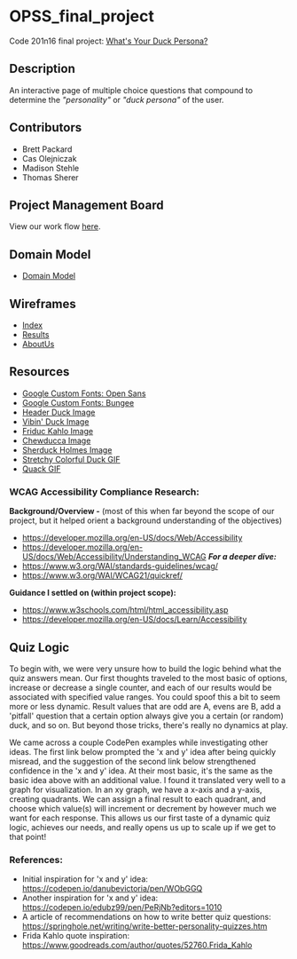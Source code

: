 # OPSS_final_project
Code 201n16 final project: 
[What's Your Duck Persona?](https://opss2019.github.io/OPSS_final_project/)

## Description
An interactive page of multiple choice questions that compound to determine the _"personality"_ or _"duck persona"_ of the user. 

## Contributors
- Brett Packard
- Cas Olejniczak
- Madison Stehle
- Thomas Sherer

## Project Management Board
View our work flow [here](https://github.com/OPSS2019/OPSS_final_project/projects).

## Domain Model
- [Domain Model](/assets/dataflow.png)

## Wireframes
- [Index](/assets/wireframeIndex.png)
- [Results](/assets/wireframeResults.png)
- [AboutUs](/assets/wireframeAboutUs.png)

## Resources
- [Google Custom Fonts: Open Sans](https://fonts.google.com/specimen/Open+Sans?selection.family=Open+Sans)
- [Google Custom Fonts: Bungee](https://fonts.google.com/specimen/Bungee?selection.family=Bungee)
- [Header Duck Image](https://images-na.ssl-images-amazon.com/images/I/31D52aAsX7L.jpg)
- [Vibin' Duck Image](https://images.squarespace-cdn.com/content/v1/5b3533be5417fc1ec0557ea2/1562084771301-SFJAPS46EGVUU82PT913/ke17ZwdGBToddI8pDm48kO5wp5IYarelgW111WaXbNt7gQa3H78H3Y0txjaiv_0fDoOvxcdMmMKkDsyUqMSsMWxHk725yiiHCCLfrh8O1z4YTzHvnKhyp6Da-NYroOW3ZGjoBKy3azqku80C789l0hReLB75oIvKxcDxwlnLXaZU6XYRUcoMQDB5NeF8TeSuSEjrHTW2qjRDkvymdPTBWA/ASrubberducky.jpeg)
- [Friduc Kahlo Image](https://www.budducks.com/media/com_eshop/products/resized/Yarto%20Frida-1080x1080.jpg)
- [Chewducca Image](https://www.romeduckstore.it/wp-content/uploads/2019/11/paperella-Chewbecca2-600x600.png)
- [Sherduck Holmes Image](https://images-na.ssl-images-amazon.com/images/I/51HWPOJDhtL._SL1000_.jpg)
- [Stretchy Colorful Duck GIF](http://33.media.tumblr.com/6594ec504f11d61c1c45d4a9c83112db/tumblr_nrchiceMy01u2u368o1_500.gif)
- [Quack GIF](https://media.giphy.com/media/lnnJmf0cY5AnVZaAjR/giphy.gif)

### WCAG Accessibility Compliance Research:  
**Background/Overview -** (most of this when far beyond the scope of our project, but it helped orient a background understanding of the objectives)
- https://developer.mozilla.org/en-US/docs/Web/Accessibility
- https://developer.mozilla.org/en-US/docs/Web/Accessibility/Understanding_WCAG
__*For a deeper dive:*__
- https://www.w3.org/WAI/standards-guidelines/wcag/
- https://www.w3.org/WAI/WCAG21/quickref/

**Guidance I settled on (within project scope):**
- https://www.w3schools.com/html/html_accessibility.asp
- https://developer.mozilla.org/en-US/docs/Learn/Accessibility

## Quiz Logic
   To begin with, we were very unsure how to build the logic behind what the quiz answers mean. Our first thoughts traveled to the most basic of options, increase or decrease a single counter, and each of our results would be associated with specified value ranges. You could spoof this a bit to seem more or less dynamic. Result values that are odd are A, evens are B, add a 'pitfall' question that a certain option always give you a certain (or random) duck, and so on. But beyond those tricks, there's really no dynamics at play.
  
   We came across a couple CodePen examples while investigating other ideas. The first link below prompted the 'x and y' idea after being quickly misread, and the suggestion of the second link below strengthened confidence in the 'x and y' idea. At their most basic, it's the same as the basic idea above with an additional value. I found it translated very well to a graph for visualization. In an xy graph, we have a x-axis and a y-axis, creating quadrants. We can assign a final result to each quadrant, and choose which value(s) will increment or decrement by however much we want for each response. This allows us our first taste of a dynamic quiz logic, achieves our needs, and really opens us up to scale up if we get to that point!

### References:
  
- Initial inspiration for 'x and y' idea: https://codepen.io/danubevictoria/pen/WObGGQ
- Another inspiration for 'x and y' idea: https://codepen.io/edubz99/pen/PeRjNb?editors=1010
- A article of recommendations on how to write better quiz questions: https://springhole.net/writing/write-better-personality-quizzes.htm
- Frida Kahlo quote inspiration: https://www.goodreads.com/author/quotes/52760.Frida_Kahlo